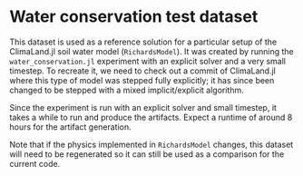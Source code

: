 # Water conservation test dataset

This dataset is used as a reference solution for a particular setup of the
ClimaLand.jl soil water model (`RichardsModel`). It was created by running
the `water_conservation.jl` experiment with an explicit solver and a very
small timestep. To recreate it, we need to check out a commit of ClimaLand.jl
where this type of model was stepped fully explicitly; it has since been changed
to be stepped with a mixed implicit/explicit algorithm.

Since the experiment is run with an explicit solver and small timestep,
it takes a while to run and produce the artifacts. Expect a runtime of around
8 hours for the artifact generation.

Note that if the physics implemented in `RichardsModel` changes, this dataset
will need to be regenerated so it can still be used as a comparison for the
current code.
